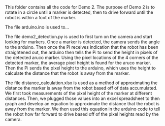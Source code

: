 This folder contains all the code for Demo 2. The purpose of Demo 2 is to rotate in a circle until a marker is detected, then to drive forward until the robot is within a foot of the marker.

The file arduino.ino is used to...

The file demo2_detection.py is used to first turn on the camera and start looking for markers. Once a marker is detected, the camera sends the angle to the arduino. Then once the Pi receives indication that the robot has been straightened out, the arduino then tells the Pi to send the height in pixels of the detected aruco marker. Using the pixel locations of the 4 corners of the detected marker, the average pixel height is found for the aruco marker. Then the Pi sends the pixel height to the arduino, which uses the height to calculate the distance that the robot is away from the marker.

The file distance_calculation.xlsx is used as a method of approximating the distance the marker is away from the robot based off of data accumulated. We first took measurements of the pixel height of the marker at different distances. Then, we plugged those values into an excel spreadsheet to then graph and develop an equation to approximate the distance that the robot is away from the marker. We then used this equation in the arduino code to tell the robot how far forward to drive based off of the pixel heights read by the camera.

